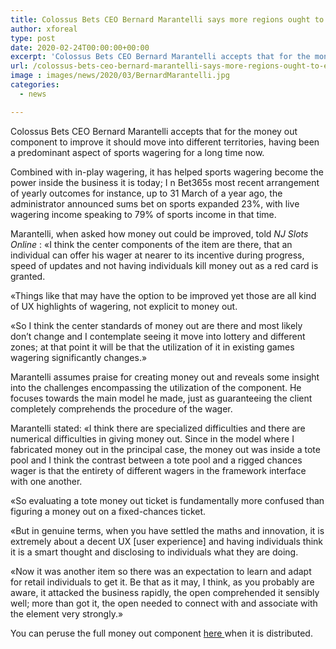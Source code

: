 ```yaml
---
title: Colossus Bets CEO Bernard Marantelli says more regions ought to embrace money out
author: xforeal 
type: post
date: 2020-02-24T00:00:00+00:00
excerpt: 'Colossus Bets CEO Bernard Marantelli accepts that for the money out element to improve it should move into different territories, having been a predominant aspect of sports wagering for a long time now '
url: /colossus-bets-ceo-bernard-marantelli-says-more-regions-ought-to-embrace-money-out/
image : images/news/2020/03/BernardMarantelli.jpg
categories:
  - news

---
```

<span style="font-weight: 400;">Colossus Bets CEO Bernard Marantelli accepts that for the money out component to improve it should move into different territories, having been a predominant aspect of sports wagering for a long time now. </span>

<span style="font-weight: 400;">Combined with in-play wagering, it has helped sports wagering become the power inside the business it is today; I </span><span style="font-weight: 400;">n Bet365s most recent arrangement of yearly outcomes for instance, up to 31 March of a year ago, the administrator announced sums bet on sports expanded 23&percnt;, with live wagering income speaking to 79&percnt; of sports income in that time. </span>

<span style="font-weight: 400;">Marantelli, when asked how money out could be improved, told </span>_<span style="font-weight: 400;">NJ Slots Online </span>_<span style="font-weight: 400;">: &#171;I think the center components of the item are there, that an individual can offer his wager at nearer to its incentive during progress, speed of updates and not having individuals kill money out as a red card is granted. </span>

<span style="font-weight: 400;">&#171;Things like that may have the option to be improved yet those are all kind of UX highlights of wagering, not explicit to money out. </span>

<span style="font-weight: 400;">&#171;So I think the center standards of money out are there and most likely don&#8217;t change and I contemplate seeing it move into lottery and different zones; at that point it will be that the utilization of it in existing games wagering significantly changes.&#187; </span>

<span style="font-weight: 400;">Marantelli assumes praise for creating money out and reveals some insight into the challenges encompassing the utilization of the component. He focuses towards the main model he made, just as guaranteeing the client completely comprehends the procedure of the wager. </span>

<span style="font-weight: 400;">Marantelli stated: &#171;I think there are specialized difficulties and there are numerical difficulties in giving money out. Since in the model where I fabricated money out in the principal case, the money out was inside a tote pool and I think the contrast between a tote pool and a rigged chances wager is that the entirety of different wagers in the framework interface with one another. </span>

<span style="font-weight: 400;">&#171;So evaluating a tote money out ticket is fundamentally more confused than figuring a money out on a fixed-chances ticket. </span>

<span style="font-weight: 400;">&#171;But in genuine terms, when you have settled the maths and innovation, it is extremely about a decent UX [user experience] and having individuals think it is a smart thought and disclosing to individuals what they are doing. </span>

<span style="font-weight: 400;">&#171;Now it was another item so there was an expectation to learn and adapt for retail individuals to get it. Be that as it may, I think, as you probably are aware, it attacked the business rapidly, the open comprehended it sensibly well; more than got it, the open needed to connect with and associate with the element very strongly.&#187; </span>

<span style="font-weight: 400;">You can peruse the full money out component <a href="#">here </a>when it is distributed. </span>